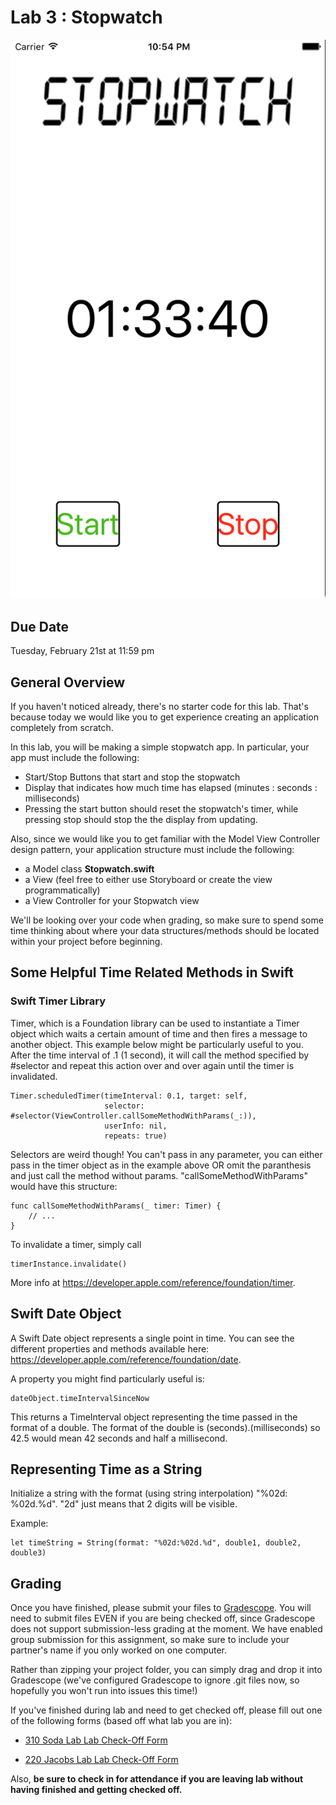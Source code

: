 # Lab 3 : Stopwatch #
![alt text](/README-images/StopWatch.png)

## Due Date ##
Tuesday, February 21st at 11:59 pm

## General Overview ##
If you haven't noticed already, there's no starter code for this lab. That's because today we would like you to get experience creating an application completely from scratch. 

In this lab, you will be making a simple stopwatch app. In particular, your app must include the following: 

- Start/Stop Buttons that start and stop the stopwatch
- Display that indicates how much time has elapsed (minutes : seconds : milliseconds)
- Pressing the start button should reset the stopwatch's timer, while pressing stop should stop the the display from updating.

Also, since we would like you to get familiar with the Model View Controller design pattern, your application structure must include the following:

- a Model class **Stopwatch.swift**
- a View (feel free to either use Storyboard or create the view programmatically)
- a View Controller for your Stopwatch view

We'll be looking over your code when grading, so make sure to spend some time thinking about where your data structures/methods should be located within your project before beginning.

## Some Helpful Time Related Methods in Swift ##

### Swift Timer Library ###

Timer, which is a Foundation library can be used to instantiate a Timer object which waits a certain amount of time and then fires a message to another object.
This example below might be particularly useful to you. After the time interval of .1 (1 second), it will call the method specified by #selector and repeat this action over and over again until the timer is invalidated. 

	Timer.scheduledTimer(timeInterval: 0.1, target: self,
					 	 selector: #selector(ViewController.callSomeMethodWithParams(_:)), 
					 	 userInfo: nil, 
					 	 repeats: true)

Selectors are weird though! You can't pass in any parameter, you can either pass in the timer object as in the example above OR omit the paranthesis and just call the method without params. "callSomeMethodWithParams" would have this structure:

    func callSomeMethodWithParams(_ timer: Timer) {
    	// ...
    }

To invalidate a timer, simply call

	timerInstance.invalidate()
        
More info at https://developer.apple.com/reference/foundation/timer.

## Swift Date Object ##

A Swift Date object represents a single point in time. You can see the different properties and methods available here: https://developer.apple.com/reference/foundation/date.

A property you might find particularly useful is:

	dateObject.timeIntervalSinceNow
    
This returns a TimeInterval object representing the time passed in the format of a double. The format of the double is (seconds).(milliseconds) so 42.5 would mean 42 seconds and half a millisecond.

## Representing Time as a String ##

Initialize a string with the format (using string interpolation) "%02d: %02d.%d".
"2d" just means that 2 digits will be visible.

Example:

	let timeString = String(format: "%02d:%02d.%d", double1, double2, double3)
	
	
## Grading ##

Once you have finished, please submit your files to [Gradescope](https://gradescope.com/courses/5482). You will need to submit files EVEN if you are being checked off, since Gradescope does not support submission-less grading at the moment. We have enabled group submission for this assignment, so make sure to include your partner's name if you only worked on one computer.

Rather than zipping your project folder, you can simply drag and drop it into Gradescope (we've configured Gradescope to ignore .git files now, so hopefully you won't run into issues this time!)

If you've finished during lab and need to get checked off, please fill out one of the following forms (based off what lab you are in): 

- [310 Soda Lab Lab Check-Off Form](https://goo.gl/forms/SXgw5hVhrp8Qc5dj2)

- [220 Jacobs Lab Lab Check-Off Form](https://goo.gl/forms/ENHSvWA3ZRMhYHug1)

Also, **be sure to check in for attendance if you are leaving lab without having finished and getting checked off.**
